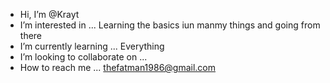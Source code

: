 - Hi, I’m @Krayt
- I’m interested in ... Learning the basics iun manmy things and going from there
- I’m currently learning ... Everything
- I’m looking to collaborate on ...
- How to reach me ... thefatman1986@gmail.com

<!---
Joing so i can try my hand at modding a few games as well as getting some help.
--->
